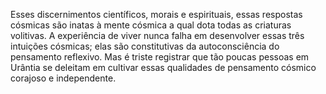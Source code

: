 ﻿Esses discernimentos científicos, morais e espirituais, essas respostas cósmicas são inatas à mente cósmica a qual dota todas as criaturas volitivas. A experiência de viver nunca falha em desenvolver essas três intuições cósmicas; elas são constitutivas da autoconsciência do pensamento reflexivo. Mas é triste registrar que tão poucas pessoas em Urântia se deleitam em cultivar essas qualidades de pensamento cósmico corajoso e independente.